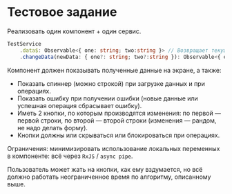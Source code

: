 # Тестовое задание

Реализовать один компонент + один сервис.

``` ts
TestService
    .data$: Observable<{ one: string; two:string }> // Возвращает текущие данные. На старте обе строки непустые.
    .changeData(newData: { one?: string; two?:string }): Observable<{ error?:string }> // Действие по изменению данных. Функция через раз возвращает ошибку (+ задержка 3 секунды). Отсутствие `error` — операция успешна.
```

Компонент должен показывать полученные данные на экране, а также:
* Показать спиннер (можно строкой) при загрузке данных и при операциях.
* Показать ошибку при получении ошибки (новые данные или успешная операция сбрасывает ошибку).
* Иметь 2 кнопки, по которым производятся изменения: по первой — первой строки, по второй — второй строки (изменения — рандом, не надо делать форму).
* Кнопки должны или скрываться или блокироваться при операциях.

Ограничения: минимизировать использование локальных переменных в компоненте: всё через `RxJS` / `async pipe`.

Пользователь может жать на кнопки, как ему вздумается, но всё должно работать неограниченное время по алгоритму, описанному выше.
